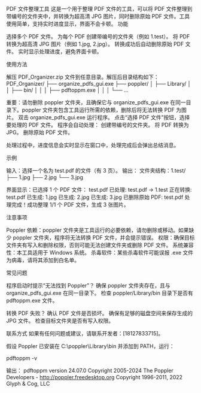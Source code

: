 PDF 文件整理工具
这是一个用于整理 PDF 文件的工具，可以将 PDF 文件整理到带编号的文件夹中，并转换为超高清 JPG 图片，同时删除原始 PDF 文件。工具使用简单，支持实时进度显示，界面不会卡顿。
功能

选择多个 PDF 文件。
为每个 PDF 创建带编号的文件夹（例如 1.test）。
将 PDF 转换为超高清 JPG 图片（例如 1.jpg, 2.jpg）。
转换成功后自动删除原始 PDF 文件。
实时显示处理进度，避免界面卡顿。

使用方法

解压 PDF_Organizer.zip 文件到任意目录。解压后目录结构如下：PDF_Organizer/
├── organize_pdfs_gui.exe
├── poppler/
│   ├── Library/
│   │   ├── bin/
│   │   │   ├── pdftoppm.exe
│   │   │   └── ...


重要：请勿删除 poppler 文件夹，且确保它与 organize_pdfs_gui.exe 在同一目录下。poppler 文件夹包含工具运行所需的依赖，删除后将无法转换 PDF 为图片。
双击 organize_pdfs_gui.exe 运行程序。
点击“选择 PDF 文件”按钮，选择要处理的 PDF 文件。
程序会自动处理：
创建带编号的文件夹。
将 PDF 转换为 JPG。
删除原始 PDF 文件。


处理过程中，进度信息会实时显示在窗口中，处理完成后会弹出总结消息。

示例

输入：选择一个名为 test.pdf 的文件（有 3 页）。
输出：
文件夹结构：1.test/
├── 1.jpg
├── 2.jpg
└── 3.jpg


界面显示：已选择 1 个 PDF 文件：
test.pdf
已处理: test.pdf -> 1.test
正在转换: test.pdf
已生成: 1.jpg
已生成: 2.jpg
已生成: 3.jpg
已删除原始 PDF: test.pdf
处理完成！成功整理 1/1 个 PDF 文件，生成 3 张图片。





注意事项

Poppler 依赖：poppler 文件夹是工具运行的必要依赖，请勿删除或移动。如果缺少 poppler 文件夹，程序将无法转换 PDF 文件，并会提示错误。
权限：确保目标文件夹有写入和删除权限，否则可能无法创建文件夹或删除 PDF 文件。
系统兼容性：本工具适用于 Windows 系统。
杀毒软件：某些杀毒软件可能误报 .exe 文件为病毒，请将其添加到白名单。

常见问题

程序启动时提示“无法找到 Poppler”？
确保 poppler 文件夹存在，且与 organize_pdfs_gui.exe 在同一目录下。
检查 poppler/Library/bin 目录下是否有 pdftoppm.exe 文件。


转换 PDF 失败？
确认 PDF 文件是否损坏。
确保有足够的磁盘空间来保存生成的 JPG 文件。
检查目标文件夹是否有写入权限。



联系方式
如果有任何问题或建议，请联系开发者：[18127833715]。


假设 Poppler 已安装在 C:\poppler\Library\bin 并添加到 PATH，运行：

pdftoppm -v

输出：
pdftoppm version 24.07.0
Copyright 2005-2024 The Poppler Developers - http://poppler.freedesktop.org
Copyright 1996-2011, 2022 Glyph & Cog, LLC
